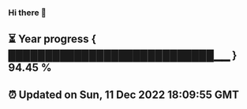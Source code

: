 ### Hi there 👋
⏳ Year progress { ████████████████████████████▁▁ } 94.45 %
---
⏰ Updated on Sun, 11 Dec 2022 18:09:55 GMT
---
